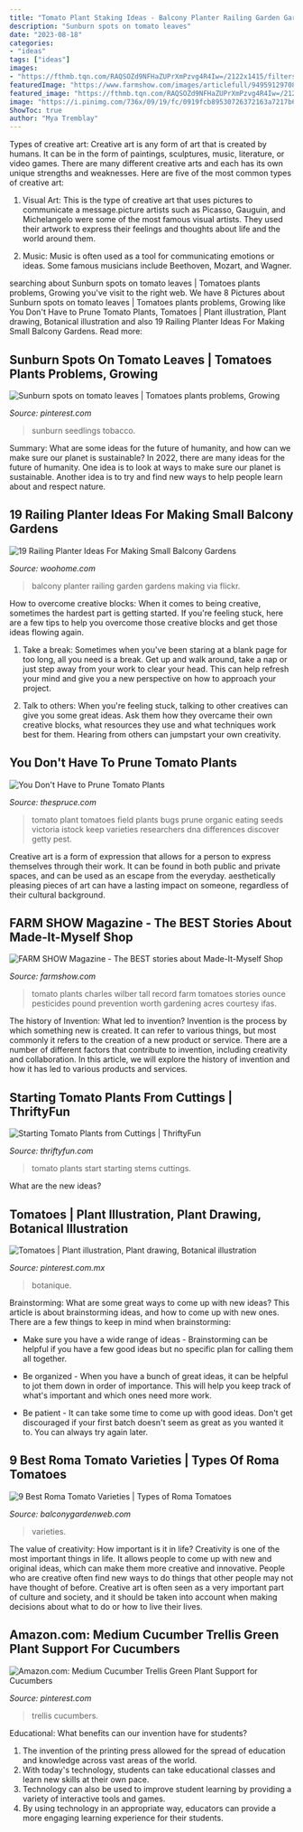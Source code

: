 ```yaml
---
title: "Tomato Plant Staking Ideas - Balcony Planter Railing Garden Gardens Making Via Flickr"
description: "Sunburn spots on tomato leaves"
date: "2023-08-18"
categories:
- "ideas"
tags: ["ideas"]
images:
- "https://fthmb.tqn.com/RAQSOZd9NFHaZUPrXmPzvg4R4Iw=/2122x1415/filters:fill(auto,1)/175396800-56a6d36a5f9b58b7d0e4ffeb.jpg"
featuredImage: "https://www.farmshow.com/images/articlefull/949591297089861.jpg"
featured_image: "https://fthmb.tqn.com/RAQSOZd9NFHaZUPrXmPzvg4R4Iw=/2122x1415/filters:fill(auto,1)/175396800-56a6d36a5f9b58b7d0e4ffeb.jpg"
image: "https://i.pinimg.com/736x/09/19/fc/0919fcb89530726372163a7217b643f3.jpg"
ShowToc: true
author: "Mya Tremblay"
---
```



Types of creative art:
Creative art is any form of art that is created by humans. It can be in the form of paintings, sculptures, music, literature, or video games. There are many different creative arts and each has its own unique strengths and weaknesses. Here are five of the most common types of creative art:
1. Visual Art: This is the type of creative art that uses pictures to communicate a message.picture artists such as Picasso, Gauguin, and Michelangelo were some of the most famous visual artists. They used their artwork to express their feelings and thoughts about life and the world around them.

2. Music: Music is often used as a tool for communicating emotions or ideas. Some famous musicians include Beethoven, Mozart, and Wagner.

	

		
searching about Sunburn spots on tomato leaves | Tomatoes plants problems, Growing you've visit to the right web. We have 8 Pictures about Sunburn spots on tomato leaves | Tomatoes plants problems, Growing like You Don&#039;t Have to Prune Tomato Plants, Tomatoes | Plant illustration, Plant drawing, Botanical illustration and also 19 Railing Planter Ideas For Making Small Balcony Gardens. Read more:
		
    
## Sunburn Spots On Tomato Leaves | Tomatoes Plants Problems, Growing

<img loading=lazy src="https://i.pinimg.com/736x/f0/85/19/f0851917e17ea6d1d7232169f534c71a.jpg" onerror="this.onerror=null;this.src='https://tse2.mm.bing.net/th?id=OIP.sJ_SbNemRflS4dxtaNVO0gHaE2&amp;pid=15.1';" alt="Sunburn spots on tomato leaves | Tomatoes plants problems, Growing">

_Source: pinterest.com_

>sunburn seedlings tobacco. 

	

Summary: What are some ideas for the future of humanity, and how can we make sure our planet is sustainable?
In 2022, there are many ideas for the future of humanity. One idea is to look at ways to make sure our planet is sustainable. Another idea is to try and find new ways to help people learn about and respect nature.

    
## 19 Railing Planter Ideas For Making Small Balcony Gardens

<img loading=lazy src="https://www.woohome.com/wp-content/uploads/2020/06/railing-planter-balcony-garden-ideas-4.jpg" onerror="this.onerror=null;this.src='https://tse4.mm.bing.net/th?id=OIP.RWpQ6oVn88TPVLLM6ub5TwHaKl&amp;pid=15.1';" alt="19 Railing Planter Ideas For Making Small Balcony Gardens">

_Source: woohome.com_

>balcony planter railing garden gardens making via flickr. 

	

How to overcome creative blocks:
When it comes to being creative, sometimes the hardest part is getting started. If you're feeling stuck, here are a few tips to help you overcome those creative blocks and get those ideas flowing again.
1. Take a break: Sometimes when you've been staring at a blank page for too long, all you need is a break. Get up and walk around, take a nap or just step away from your work to clear your head. This can help refresh your mind and give you a new perspective on how to approach your project.

2. Talk to others: When you're feeling stuck, talking to other creatives can give you some great ideas. Ask them how they overcame their own creative blocks, what resources they use and what techniques work best for them. Hearing from others can jumpstart your own creativity.


    
## You Don&#039;t Have To Prune Tomato Plants

<img loading=lazy src="https://fthmb.tqn.com/RAQSOZd9NFHaZUPrXmPzvg4R4Iw=/2122x1415/filters:fill(auto,1)/175396800-56a6d36a5f9b58b7d0e4ffeb.jpg" onerror="this.onerror=null;this.src='https://tse2.mm.bing.net/th?id=OIP.EyNDzfIgkLmRMLlknZdkrQHaE8&amp;pid=15.1';" alt="You Don&#039;t Have to Prune Tomato Plants">

_Source: thespruce.com_

>tomato plant tomatoes field plants bugs prune organic eating seeds victoria istock keep varieties researchers dna differences discover getty pest. 

	

Creative art is a form of expression that allows for a person to express themselves through their work. It can be found in both public and private spaces, and can be used as an escape from the everyday. aesthetically pleasing pieces of art can have a lasting impact on someone, regardless of their cultural background.

    
## FARM SHOW Magazine - The BEST Stories About Made-It-Myself Shop

<img loading=lazy src="https://www.farmshow.com/images/articlefull/949591297089861.jpg" onerror="this.onerror=null;this.src='https://tse2.mm.bing.net/th?id=OIP.yNSWKlAt8uTuaxMvbZSWwgAAAA&amp;pid=15.1';" alt="FARM SHOW Magazine - The BEST stories about Made-It-Myself Shop">

_Source: farmshow.com_

>tomato plants charles wilber tall record farm tomatoes stories ounce pesticides pound prevention worth gardening acres courtesy ifas. 

	

The history of Invention: What led to invention?
Invention is the process by which something new is created. It can refer to various things, but most commonly it refers to the creation of a new product or service. There are a number of different factors that contribute to invention, including creativity and collaboration. In this article, we will explore the history of invention and how it has led to various products and services.

    
## Starting Tomato Plants From Cuttings | ThriftyFun

<img loading=lazy src="https://img.thrfun.com/img/128/609/start_tomato_plants_from_stems_3_x3.jpg" onerror="this.onerror=null;this.src='https://tse1.mm.bing.net/th?id=OIP.XWr_jtxhi2TQoTSFn0g7GgHaJ4&amp;pid=15.1';" alt="Starting Tomato Plants from Cuttings | ThriftyFun">

_Source: thriftyfun.com_

>tomato plants start starting stems cuttings. 

	

What are the new ideas?
 

    
## Tomatoes | Plant Illustration, Plant Drawing, Botanical Illustration

<img loading=lazy src="https://i.pinimg.com/originals/6e/8a/44/6e8a445f28ce623852bd21c8346e3afb.jpg" onerror="this.onerror=null;this.src='https://tse1.mm.bing.net/th?id=OIP._w4Q6LB7w20SH2ZmgHCdfgHaKe&amp;pid=15.1';" alt="Tomatoes | Plant illustration, Plant drawing, Botanical illustration">

_Source: pinterest.com.mx_

>botanique. 

	

Brainstorming: What are some great ways to come up with new ideas?
This article is about brainstorming ideas, and how to come up with new ones. There are a few things to keep in mind when brainstorming: 
- Make sure you have a wide range of ideas - Brainstorming can be helpful if you have a few good ideas but no specific plan for calling them all together. 

- Be organized - When you have a bunch of great ideas, it can be helpful to jot them down in order of importance. This will help you keep track of what's important and which ones need more work. 

- Be patient - It can take some time to come up with good ideas. Don't get discouraged if your first batch doesn't seem as great as you wanted it to. You can always try again later.

    
## 9 Best Roma Tomato Varieties | Types Of Roma Tomatoes

<img loading=lazy src="https://balconygardenweb-lhnfx0beomqvnhspx.netdna-ssl.com/wp-content/uploads/2021/04/9-Tastiest-Roma-Tomatoes-You-Should-Grow2.jpg" onerror="this.onerror=null;this.src='https://tse3.mm.bing.net/th?id=OIP.ZDAoUK1Usu8jvo99zTVmWAHaD4&amp;pid=15.1';" alt="9 Best Roma Tomato Varieties | Types of Roma Tomatoes">

_Source: balconygardenweb.com_

>varieties. 

	

The value of creativity: How important is it in life?
Creativity is one of the most important things in life. It allows people to come up with new and original ideas, which can make them more creative and innovative. People who are creative often find new ways to do things that other people may not have thought of before. Creative art is often seen as a very important part of culture and society, and it should be taken into account when making decisions about what to do or how to live their lives.

    
## Amazon.com: Medium Cucumber Trellis Green Plant Support For Cucumbers

<img loading=lazy src="https://i.pinimg.com/736x/09/19/fc/0919fcb89530726372163a7217b643f3.jpg" onerror="this.onerror=null;this.src='https://tse1.mm.bing.net/th?id=OIP.VMP7ROcYDOPoaWYFJRY1bwHaLH&amp;pid=15.1';" alt="Amazon.com: Medium Cucumber Trellis Green Plant Support for Cucumbers">

_Source: pinterest.com_

>trellis cucumbers. 

	

Educational: What benefits can our invention have for students?
1. The invention of the printing press allowed for the spread of education and knowledge across vast areas of the world.
2. With today's technology, students can take educational classes and learn new skills at their own pace.
3. Technology can also be used to improve student learning by providing a variety of interactive tools and games.
4. By using technology in an appropriate way, educators can provide a more engaging learning experience for their students.

